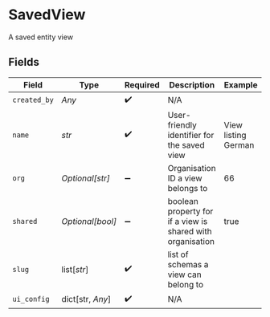 # SavedView

A saved entity view


## Fields

| Field                                                      | Type                                                       | Required                                                   | Description                                                | Example                                                    |
| ---------------------------------------------------------- | ---------------------------------------------------------- | ---------------------------------------------------------- | ---------------------------------------------------------- | ---------------------------------------------------------- |
| `created_by`                                               | *Any*                                                      | :heavy_check_mark:                                         | N/A                                                        |                                                            |
| `name`                                                     | *str*                                                      | :heavy_check_mark:                                         | User-friendly identifier for the saved view                | View listing German                                        |
| `org`                                                      | *Optional[str]*                                            | :heavy_minus_sign:                                         | Organisation ID a view belongs to                          | 66                                                         |
| `shared`                                                   | *Optional[bool]*                                           | :heavy_minus_sign:                                         | boolean property for if a view is shared with organisation | true                                                       |
| `slug`                                                     | list[*str*]                                                | :heavy_check_mark:                                         | list of schemas a view can belong to                       |                                                            |
| `ui_config`                                                | dict[str, *Any*]                                           | :heavy_check_mark:                                         | N/A                                                        |                                                            |